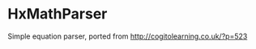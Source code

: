 HxMathParser
============

Simple equation parser, ported from http://cogitolearning.co.uk/?p=523


